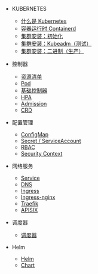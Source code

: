 * KUBERNETES
  * [什么是 Kubernetes](docs/kubernetes/AboutKubernetes.md)
  * [容器运行时 Containerd](docs/kubernetes/ContainerRuntime.md)
  * [集群安装：初始化](docs/kubernetes/ClusterInitialize.md)
  * [集群安装：Kubeadm（测试）](docs/kubernetes/ClusterInstallByKubeadm.md)
  * [集群安装：二进制（生产）](docs/kubernetes/ClusterInstallByBinary.md)

* 控制器
  * [资源清单](docs/kubernetes/ResouceInventory.md)
  * [Pod](docs/kubernetes/Pod.md)
  * [基础控制器](docs/kubernetes/BaseController.md)
  * [HPA](docs/kubernetes/HPA.md)
  * [Admission](docs/kubernetes/AdmissionController.md)
  * [CRD](docs/kubernetes/CRD.md)

* 配置管理
  * [ConfigMap](docs/kubernetes/ConfigMap.md)
  * [Secret / ServiceAccount](docs/kubernetes/Secret.md)
  * [RBAC](docs/kubernetes/RBAC.md)
  * [Security Context](docs/kubernetes/SecurityContext.md)
  
* 网络服务
  * [Service](docs/kubernetes/Service.md)
  * [DNS](docs/kubernetes/DNS.md)
  * [Ingress](docs/kubernetes/Ingress.md)
  * [Ingress-nginx](docs/kubernetes/Ingress-nginx.md)
  * [Traefik](docs/kubernetes/Traefik.md)
  * [APISIX](docs/kubernetes/APISIX.md)
  
* 调度器
  * [调度器](docs/kubernetes/Scheduler.md)
  
* Helm
  * [Helm](docs/kubernetes/Helm.md)
  * [Chart](docs/kubernetes/HelmChart.md)

